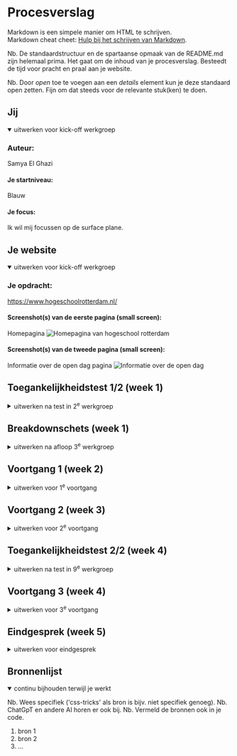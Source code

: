 # Procesverslag
Markdown is een simpele manier om HTML te schrijven.  
Markdown cheat cheet: [Hulp bij het schrijven van Markdown](https://github.com/adam-p/markdown-here/wiki/Markdown-Cheatsheet).

Nb. De standaardstructuur en de spartaanse opmaak van de README.md zijn helemaal prima. Het gaat om de inhoud van je procesverslag. Besteedt de tijd voor pracht en praal aan je website.

Nb. Door *open* toe te voegen aan een *details* element kun je deze standaard open zetten. Fijn om dat steeds voor de relevante stuk(ken) te doen.





## Jij

<details open>
  <summary>uitwerken voor kick-off werkgroep</summary>

  ### Auteur:
  Samya El Ghazi

  #### Je startniveau:
  Blauw

  #### Je focus:
  Ik wil mij focussen op de surface plane.
 
</details>





## Je website

<details open>
  <summary>uitwerken voor kick-off werkgroep</summary>

  ### Je opdracht:
  https://www.hogeschoolrotterdam.nl/

  #### Screenshot(s) van de eerste pagina (small screen): 
  Homepagina 
  <img src="readme-images/homepagina.png" width="375px" alt="Homepagina van hogeschool rotterdam">

  #### Screenshot(s) van de tweede pagina (small screen):
  Informatie over de open dag pagina
  <img src="readme-images/opendagpagina.png" width="375px" alt="Informatie over de open dag">
 
</details>



## Toegankelijkheidstest 1/2 (week 1)

<details>
  <summary>uitwerken na test in 2<sup>e</sup> werkgroep</summary>

  ### Bevindingen
  Lijst met je bevindingen die in de test naar voren kwamen:

  ### Screenreader
  Om de website die ik ga coderen te testen of hij voldoet aan toegankelijkheid heb ik de website getest met een screenreader. Tijdens het testen heb ik een aantal interessante bevindingen gevonden.

  Tijdens het testen werden vrijwel alle links opgenoemd, maar er staan in de lijst allemaal nummers (?). Het is niet duidelijk waar deze nummers vandaan komen en wat ze betekenen. Dit is niet gebruikersvriendelijk/toegankelijk. Hierdoor haakte ik af.

  De navigatie wordt opgelezen, maar het is niet duidelijk waar we zijn in de navigatie.

  De navigatie sluit niet vanzelf. Er worden allemaal dingen opgelezen die op de pagina achter de navigatie staan.

  De Voiceover begint steeds opnieuw als je ergens op drukt, of hij leest niet verder
  
  Kopjes worden niet weergegeven die in de grid staan. Het lijkt alsof het helemaal wordt overgeslagen. De footer wordt opgelezen ipv de informatie die direct op de pagina staat.

  De voiceover vond ik best irritant, omdat het enige wat ik hoorde was "link, link, link, link". Er was geen afwisseling in het lezen van wat er op de webpagina staat.

</details>



## Breakdownschets (week 1)

<details>
  <summary>uitwerken na afloop 3<sup>e</sup> werkgroep</summary>

  ### de hele pagina: 
  <img src="readme-images/dummy-plaatje.jpg" width="375px" alt="breakdown van de hele pagina">

  ### dynamisch deel (bijv menu): 
  <img src="./readme-images/dynamischbreakdown1.png" width="375px" alt="breakdown van een dynamisch deel">

  ### wellicht nog een dynamisch deel (bijv filter): 
  <img src="readme-images/dummy-plaatje.jpg" width="375px" alt="breakdown van nog een dynamisch deel">

</details>





## Voortgang 1 (week 2)

<details>
  <summary>uitwerken voor 1<sup>e</sup> voortgang</summary>

  ### Stand van zaken
  hier dit ging goed & dit was lastig (neem ook screenshots op van delen van je website en code)


  ### Agenda voor meeting
  samen met je groepje opstellen

Phon:
1. Mag je ook (meerdere) <section>(s) in je <footer> hebben?
2. Wat is het html element die ik moet gebruiken voor de beoordeling onderaan
3. Moet er in de <head> een <header> of is dat onnodig

Zineb:
1. Hoe kun je iconen dowloaden van de site?
2. Wanneer gebruik ik <section> en wanneer <article>?
3. Wanneer gebruik ik <figure> en <figcaption> en wanneer alleen een <img>?

Samya:
1. Kan ik in een section andere html elementen stoppen zonder een article om de section heen te zetten?
2. Moet je een section zetten om de header als er een img in zit en een link?
3. Moeten er in de <nav> links staan, of buttons voor mijn menu?

Bener:
1. Wanneer gebruik ik <ul> en wanneer <ol>?
2. ik heb langb niet gecodeerd. Hoe onderscheid ik een parent van een child? En wat betekenen ze?
3. Er staat geen h1 op de homepagina van mijn website, maar met een grote logo. Mag deze als h1 worden gebruikt?


  ### Verslag van meeting
  hier na afloop snel de uitkomsten van de meeting vastleggen

  - punt 1
  - punt 2
  - nog een punt
  - ...

</details>





## Voortgang 2 (week 3)

<details>
  <summary>uitwerken voor 2<sup>e</sup> voortgang</summary>

  ### Stand van zaken
  hier dit ging goed & dit was lastig (neem ook screenshots op van delen van je website en code)


  ### Agenda voor meeting
  samen met je groepje opstellen

  | student 1      | student 2          | student 3    | student 4        |
  | ---            | ---                | ---          | ---              |
  | dit bespreken  | en dit             | en ik dit    | en dan ik dat    |
  | en dat ook nog | dit als er tijd is | nog een punt | dit wil ik zeker |
  | ...            | ...                | ...          | ...              |


  ### Verslag van meeting
  hier na afloop snel de uitkomsten van de meeting vastleggen

  - punt 1
  - punt 2
  - nog een punt
- ...

</details>





## Toegankelijkheidstest 2/2 (week 4)

<details>
  <summary>uitwerken na test in 9<sup>e</sup> werkgroep</summary>

  ### Bevindingen
  Lijst met je bevindingen die in de test naar voren kwamen (geef ook aan wat er verbeterd is):

</details>





## Voortgang 3 (week 4)

<details>
  <summary>uitwerken voor 3<sup>e</sup> voortgang</summary>

  ### Stand van zaken
  hier dit ging goed & dit was lastig (neem ook screenshots op van delen van je website en code)


  ### Agenda voor meeting
  samen met je groepje opstellen

  | student 1      | student 2          | student 3    | student 4        |
  | ---            | ---                | ---          | ---              |
  | dit bespreken  | en dit             | en ik dit    | en dan ik dat    |
  | en dat ook nog | dit als er tijd is | nog een punt | dit wil ik zeker |
  | ...            | ...                | ...          | ...              |


  ### Verslag van meeting
  hier na afloop snel de uitkomsten van de meeting vastleggen

  - punt 1
  - punt 2
  - nog een punt
  - ...

</details>





## Eindgesprek (week 5)

<details>
  <summary>uitwerken voor eindgesprek</summary>

  ### Je uitkomst - karakteristiek screenshots:
  <img src="readme-images/dummy-plaatje.jpg" width="375px" alt="uitomst opdracht 1">


  ### Dit ging goed/Heb ik geleerd: 
  Korte omschrijving met plaatjes

  <img src="readme-images/dummy-plaatje.jpg" width="375px" alt="top">


  ### Dit was lastig/Is niet gelukt:
  Korte omschrijving met plaatjes

  <img src="readme-images/dummy-plaatje.jpg" width="375px" alt="bummer">
</details>





## Bronnenlijst

<details open>
  <summary>continu bijhouden terwijl je werkt</summary>

  Nb. Wees specifiek ('css-tricks' als bron is bijv. niet specifiek genoeg). 
  Nb. ChatGpT en andere AI horen er ook bij.
  Nb. Vermeld de bronnen ook in je code.

  1. bron 1
  2. bron 2
  3. ...

</details>